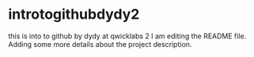 # introtogithubdydy2
this is into to github by dydy at qwicklabs 2
I am editing the README file. Adding some more details about the project description.
